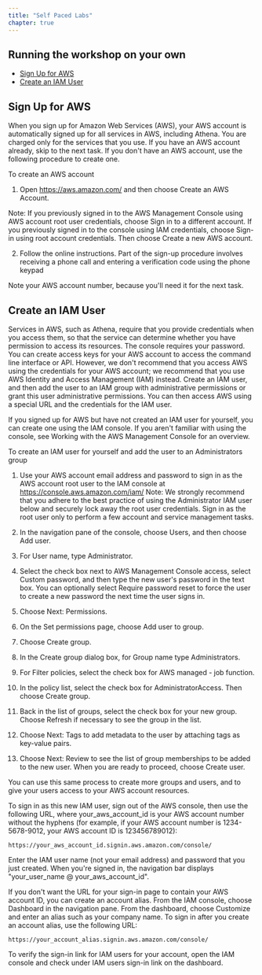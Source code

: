 ```yaml
---
title: "Self Paced Labs"
chapter: true
---
```


## Running the workshop on your own

* [Sign Up for AWS](#sign-up-for-aws)
* [Create an IAM User](#create-an-iam-User)


## Sign Up for AWS

When you sign up for Amazon Web Services (AWS), your AWS account is automatically signed up for all services in AWS, including Athena. You are charged only for the services that you use. If you have an AWS account already, skip to the next task. If you don't have an AWS account, use the following procedure to create one.

To create an AWS account
1. Open https://aws.amazon.com/ and then choose Create an AWS Account.

Note: If you previously signed in to the AWS Management Console using AWS account root user credentials, choose Sign in to a different account. If you previously signed in to the console using IAM credentials, choose Sign-in using root account credentials. Then choose Create a new AWS account.

2. Follow the online instructions.
Part of the sign-up procedure involves receiving a phone call and entering a verification code using the phone keypad

Note your AWS account number, because you'll need it for the next task.


## Create an IAM User

Services in AWS, such as Athena, require that you provide credentials when you access them, so that the service can determine whether you have permission to access its resources. The console requires your password. You can create access keys for your AWS account to access the command line interface or API. However, we don't recommend that you access AWS using the credentials for your AWS account; we recommend that you use AWS Identity and Access Management (IAM) instead. Create an IAM user, and then add the user to an IAM group with administrative permissions or grant this user administrative permissions. You can then access AWS using a special URL and the credentials for the IAM user.

If you signed up for AWS but have not created an IAM user for yourself, you can create one using the IAM console. If you aren't familiar with using the console, see Working with the AWS Management Console for an overview.

To create an IAM user for yourself and add the user to an Administrators group


1. Use your AWS account email address and password to sign in as the AWS account root user to the IAM console at https://console.aws.amazon.com/iam/ Note: We strongly recommend that you adhere to the best practice of using the Administrator IAM user below and securely lock away the root user credentials. Sign in as the root user only to perform a few account and service management tasks.

2. In the navigation pane of the console, choose Users, and then choose Add user.
3. For User name, type Administrator.
4. Select the check box next to AWS Management Console access, select Custom password, and then type the new user's password in the text box. You can optionally select Require password reset to force the user to create a new password the next time the user signs in.
5. Choose Next: Permissions.
6. On the Set permissions page, choose Add user to group.
7. Choose Create group.
8. In the Create group dialog box, for Group name type Administrators.
9. For Filter policies, select the check box for AWS managed - job function.
10. In the policy list, select the check box for AdministratorAccess. Then choose Create group.
11. Back in the list of groups, select the check box for your new group. Choose Refresh if necessary to see the group in the list.
12. Choose Next: Tags to add metadata to the user by attaching tags as key-value pairs.
13. Choose Next: Review to see the list of group memberships to be added to the new user. When you are ready to proceed, choose Create user.

You can use this same process to create more groups and users, and to give your users access to your AWS account resources.

To sign in as this new IAM user, sign out of the AWS console, then use the following URL, where your_aws_account_id is your AWS account number without the hyphens (for example, if your AWS account number is 1234-5678-9012, your AWS account ID is 123456789012):

	https://your_aws_account_id.signin.aws.amazon.com/console/

Enter the IAM user name (not your email address) and password that you just created. When you're signed in, the navigation bar displays "your_user_name @ your_aws_account_id".

If you don't want the URL for your sign-in page to contain your AWS account ID, you can create an account alias. From the IAM console, choose Dashboard in the navigation pane. From the dashboard, choose Customize and enter an alias such as your company name. To sign in after you create an account alias, use the following URL:

	https://your_account_alias.signin.aws.amazon.com/console/

To verify the sign-in link for IAM users for your account, open the IAM console and check under IAM users sign-in link on the dashboard.


